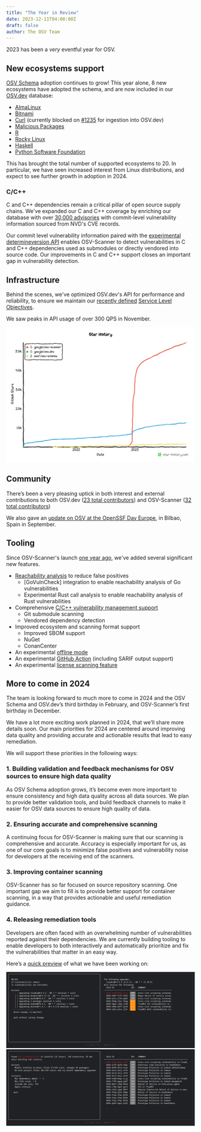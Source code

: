 ```yaml
---
title: "The Year in Review"
date: 2023-12-11T04:00:00Z
draft: false
author: The OSV Team
---
```

2023 has been a *very* eventful year for OSV.

## New ecosystems support

[OSV Schema](https://github.com/ossf/osv-schema) adoption continues to grow! This year alone, 8 new ecosystems have adopted the schema, and are now included in our [OSV.dev](https://osv.dev/list) database:

* [AlmaLinux](https://osv.dev/blog/posts/almalinux-and-rocky-linux-join-osv/)
* [Bitnami](https://github.com/bitnami/vulndb)
* [Curl](https://curl.se/docs/vuln.json) (currently blocked on [#1235](https://github.com/google/osv.dev/issues/1235) for ingestion into OSV.dev)
* [Malicious Packages](https://openssf.org/blog/2023/10/12/introducing-openssfs-malicious-packages-repository/)
* [R](https://github.com/RConsortium/r-advisory-database)
* [Rocky Linux](https://osv.dev/blog/posts/almalinux-and-rocky-linux-join-osv/)
* [Haskell](https://github.com/haskell/security-advisories)
* [Python Software Foundation](https://discuss.python.org/t/the-python-software-foundation-has-been-authorized-by-the-cve-program-as-a-cve-numbering-authority-cna/32561/3)

This has brought the total number of supported ecosystems to 20. In particular, we have seen increased interest from Linux distributions, and expect to see further growth in adoption in 2024.

### C/C++

C and C++ dependencies remain a critical pillar of open source supply chains. We've expanded our C and C++ coverage by enriching our database with over [30,000 advisories](https://osv.dev/blog/posts/introducing-broad-c-c++-support/) with commit-level vulnerability information sourced from NVD's CVE records.

Our commit level vulnerability information paired with the [experimental determineversion API](https://osv.dev/blog/posts/using-the-determineversion-api/) enables OSV-Scanner to detect vulnerabilities in C and C++ dependencies used as submodules or directly vendored into source code. Our improvements in C and C++ support closes an important gap in vulnerability detection. 

## Infrastructure

Behind the scenes, we've optimized OSV.dev's API for performance and reliability, to ensure we maintain our [recently defined](https://osv.dev/blog/posts/announcing-osv-service-level-objectives/) [Service Level Objectives](https://google.github.io/osv.dev/faq/#what-are-osvs-service-level-objectives-slos).

We saw peaks in API usage of over 300 QPS in November.

![Image shows the GitHub star history for all OSV-related GitHub repositories taken at November 17, 2023. osv-schema has approximately 150 stars, osv.dev has approximately 1,300 stars, and osv-scanner has approximately 5,400 stars.](star-history-20231117.png "GitHub star history for all OSV repos, as of 2023/11/17")

## Community

There’s been a very pleasing uptick in both interest and external contributions
to both OSV.dev ([23 total contributors](https://github.com/google/osv.dev/graphs/contributors?from=2023-01-01&to=2023-12-31&type=c)) and OSV-Scanner ([32 total contributors](https://github.com/google/osv-scanner/graphs/contributors?from=2023-01-01&to=2023-12-31&type=c))

We also gave an [update on OSV at the OpenSSF Day Europe](https://www.youtube.com/watch?v=WvMXsm_BEf4), in Bilbao, Spain in September.

## Tooling
Since OSV-Scanner's launch [one year ago](https://security.googleblog.com/2022/12/announcing-osv-scanner-vulnerability.html), we've added
several significant new features. 

* [Reachability analysis](https://google.github.io/osv-scanner/experimental/#scanning-with-call-analysis) to reduce false positives
  * [GoVulnCheck] integration to enable reachability analysis of Go vulnerabilities
  * Experimental Rust call analysis to enable reachability analysis of Rust vulnerabilities
* Comprehensive [C/C++ vulnerability management support](https://osv.dev/blog/posts/introducing-broad-c-c++-support/)
  * Git submodule scanning
  * Vendored dependency detection
* Improved ecosystem and scanning format support
  * Improved SBOM support
  * NuGet
  * ConanCenter
* An experimental [offline mode](https://google.github.io/osv-scanner/experimental/#offline-mode)
* An experimental [GitHub Action](https://google.github.io/osv-scanner/github-action/) (including SARIF output support)
* An experimental [license scanning feature](https://osv.dev/blog/posts/introducing-license-scanning-with-osv-scanner/)

## More to come in 2024

The team is looking forward to much more to come in 2024 and the OSV Schema and OSV.dev’s third birthday in February, and OSV-Scanner’s first birthday in December. 

We have a lot more exciting work planned in 2024, that we’ll share more details soon. Our main priorities for 2024 are centered around improving data quality and providing
accurate and actionable results that lead to easy remediation.

We will support these priorities in the following ways:

### 1. Building validation and feedback mechanisms for OSV sources to ensure high data quality
As OSV Schema adoption grows, it’s become even more important to ensure consistency and high data quality across all data sources. We plan to provide better validation tools, and build feedback channels to  make it easier for OSV data sources to ensure high quality of data.

### 2. Ensuring accurate and comprehensive scanning
A continuing focus for OSV-Scanner is making sure that our scanning is comprehensive and accurate. Accuracy is especially important for us, as one of our core goals is to minimize false positives and vulnerability noise for developers at the receiving end of the scanners.

### 3. Improving container scanning
OSV-Scanner has so far focused on source repository scanning. One important gap we aim to fill is to provide better support for container scanning, in a way that provides actionable and useful remediation guidance.

### 4. Releasing remediation tools 
Developers are often faced with an overwhelming number of vulnerabilities reported against their dependencies. We are currently building tooling to enable developers to both interactively and automatically prioritize and fix the vulnerabilities that matter in an easy way.

Here’s a [quick preview](https://github.com/google/osv-scanner/issues/352#issuecomment-1820008675) of what we have been working on: 

![A sneak preview of the current UX of the guided remediation tooling under development. The screenshot shows a number of options the user can take to remediate vulnerabilities.](guided_remediation1.png "A screenshot of the guided remediation tooling under development")
![A sneak preview of the current UX of the guided remediation tooling under development. This screen shot shows a summary of the vulnerabilities and a proposed action.](guided_remediation2.png "A screenshot of the guided remediation tooling under development")
